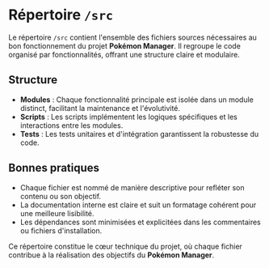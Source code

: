 # Répertoire `/src`

Le répertoire `/src` contient l'ensemble des fichiers sources nécessaires au bon fonctionnement du projet **Pokémon Manager**. Il regroupe le code organisé par fonctionnalités, offrant une structure claire et modulaire.

## Structure

- **Modules** : Chaque fonctionnalité principale est isolée dans un module distinct, facilitant la maintenance et l'évolutivité.
- **Scripts** : Les scripts implémentent les logiques spécifiques et les interactions entre les modules.
- **Tests** : Les tests unitaires et d'intégration garantissent la robustesse du code.

## Bonnes pratiques

- Chaque fichier est nommé de manière descriptive pour refléter son contenu ou son objectif.
- La documentation interne est claire et suit un formatage cohérent pour une meilleure lisibilité.
- Les dépendances sont minimisées et explicitées dans les commentaires ou fichiers d'installation.

Ce répertoire constitue le cœur technique du projet, où chaque fichier contribue à la réalisation des objectifs du **Pokémon Manager**.

